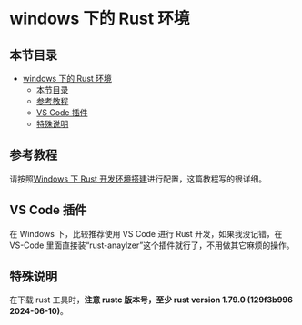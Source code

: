 # windows 下的 Rust 环境

## 本节目录

- [windows 下的 Rust 环境](#windows-下的-rust-环境)
  - [本节目录](#本节目录)
  - [参考教程](#参考教程)
  - [VS Code 插件](#vs-code-插件)
  - [特殊说明](#特殊说明)

## 参考教程

请按照[Windows 下 Rust 开发环境搭建](https://blog.csdn.net/xinyingzai/article/details/135459640)进行配置，这篇教程写的很详细。

## VS Code 插件

在 Windows 下，比较推荐使用 VS Code 进行 Rust 开发，如果我没记错，在 VS-Code 里面直接装“rust-anaylzer”这个插件就行了，不用做其它麻烦的操作。

## 特殊说明

在下载 rust 工具时，**注意 rustc 版本号，至少 rust version 1.79.0 (129f3b996 2024-06-10)**。
